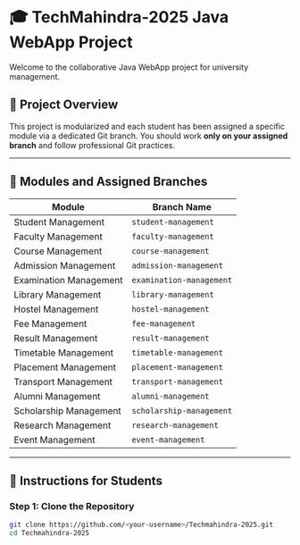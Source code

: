# 🎓 TechMahindra-2025 Java WebApp Project

Welcome to the collaborative Java WebApp project for university management.

## 🔧 Project Overview

This project is modularized and each student has been assigned a specific module via a dedicated Git branch. You should work **only on your assigned branch** and follow professional Git practices.

---

## 🧩 Modules and Assigned Branches

| Module                     | Branch Name             |
|----------------------------|--------------------------|
| Student Management         | `student-management`     |
| Faculty Management         | `faculty-management`     |
| Course Management          | `course-management`      |
| Admission Management       | `admission-management`   |
| Examination Management     | `examination-management` |
| Library Management         | `library-management`     |
| Hostel Management          | `hostel-management`       |
| Fee Management             | `fee-management`         |
| Result Management          | `result-management`      |
| Timetable Management       | `timetable-management`   |
| Placement Management       | `placement-management`   |
| Transport Management       | `transport-management`   |
| Alumni Management          | `alumni-management`      |
| Scholarship Management     | `scholarship-management` |
| Research Management        | `research-management`    |
| Event Management           | `event-management`       |

---

## 📌 Instructions for Students

### Step 1: Clone the Repository

```bash
git clone https://github.com/<your-username>/Techmahindra-2025.git
cd Techmahindra-2025
